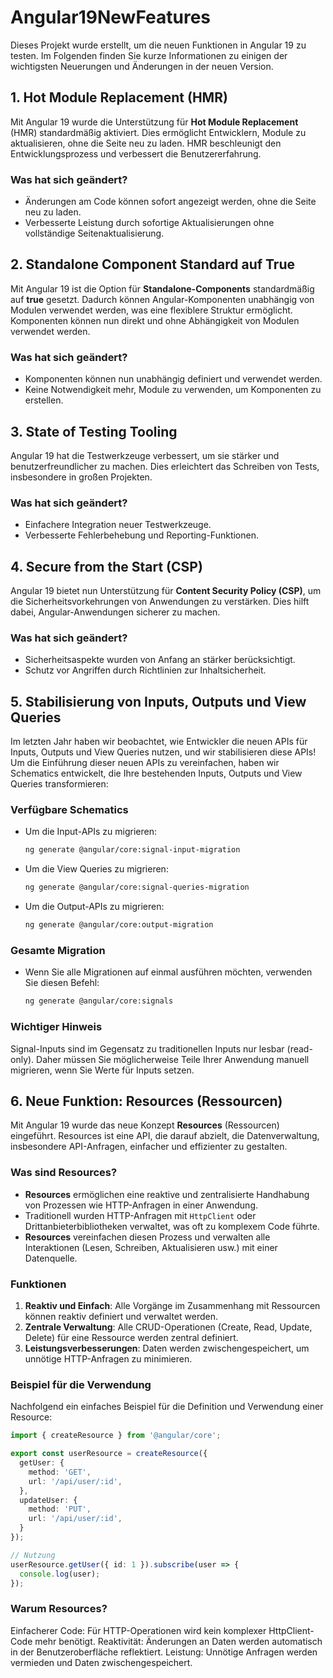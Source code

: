 # Angular19NewFeatures


Dieses Projekt wurde erstellt, um die neuen Funktionen in Angular 19 zu testen. Im Folgenden finden Sie kurze Informationen zu einigen der wichtigsten Neuerungen und Änderungen in der neuen Version.

## 1. Hot Module Replacement (HMR)
Mit Angular 19 wurde die Unterstützung für **Hot Module Replacement** (HMR) standardmäßig aktiviert. Dies ermöglicht Entwicklern, Module zu aktualisieren, ohne die Seite neu zu laden. HMR beschleunigt den Entwicklungsprozess und verbessert die Benutzererfahrung.

### Was hat sich geändert?
- Änderungen am Code können sofort angezeigt werden, ohne die Seite neu zu laden.
- Verbesserte Leistung durch sofortige Aktualisierungen ohne vollständige Seitenaktualisierung.

## 2. Standalone Component Standard auf True
Mit Angular 19 ist die Option für **Standalone-Components** standardmäßig auf **true** gesetzt. Dadurch können Angular-Komponenten unabhängig von Modulen verwendet werden, was eine flexiblere Struktur ermöglicht. Komponenten können nun direkt und ohne Abhängigkeit von Modulen verwendet werden.

### Was hat sich geändert?
- Komponenten können nun unabhängig definiert und verwendet werden.
- Keine Notwendigkeit mehr, Module zu verwenden, um Komponenten zu erstellen.

## 3. State of Testing Tooling
Angular 19 hat die Testwerkzeuge verbessert, um sie stärker und benutzerfreundlicher zu machen. Dies erleichtert das Schreiben von Tests, insbesondere in großen Projekten.

### Was hat sich geändert?
- Einfachere Integration neuer Testwerkzeuge.
- Verbesserte Fehlerbehebung und Reporting-Funktionen.

## 4. Secure from the Start (CSP)
Angular 19 bietet nun Unterstützung für **Content Security Policy (CSP)**, um die Sicherheitsvorkehrungen von Anwendungen zu verstärken. Dies hilft dabei, Angular-Anwendungen sicherer zu machen.

### Was hat sich geändert?
- Sicherheitsaspekte wurden von Anfang an stärker berücksichtigt.
- Schutz vor Angriffen durch Richtlinien zur Inhaltsicherheit.

## 5. Stabilisierung von Inputs, Outputs und View Queries

Im letzten Jahr haben wir beobachtet, wie Entwickler die neuen APIs für Inputs, Outputs und View Queries nutzen, und wir stabilisieren diese APIs! Um die Einführung dieser neuen APIs zu vereinfachen, haben wir Schematics entwickelt, die Ihre bestehenden Inputs, Outputs und View Queries transformieren:

### Verfügbare Schematics
- Um die Input-APIs zu migrieren:
  ```bash
  ng generate @angular/core:signal-input-migration

- Um die View Queries zu migrieren:
  ```bash
  ng generate @angular/core:signal-queries-migration


- Um die Output-APIs zu migrieren:
  ```bash
  ng generate @angular/core:output-migration


### Gesamte Migration
- Wenn Sie alle Migrationen auf einmal ausführen möchten, verwenden Sie diesen Befehl:
   ```bash
   ng generate @angular/core:signals


### Wichtiger Hinweis
Signal-Inputs sind im Gegensatz zu traditionellen Inputs nur lesbar (read-only). Daher müssen Sie möglicherweise Teile Ihrer Anwendung manuell migrieren, wenn Sie Werte für Inputs setzen.

## 6. Neue Funktion: Resources (Ressourcen)

Mit Angular 19 wurde das neue Konzept **Resources** (Ressourcen) eingeführt. Resources ist eine API, die darauf abzielt, die Datenverwaltung, insbesondere API-Anfragen, einfacher und effizienter zu gestalten.

### Was sind Resources?
- **Resources** ermöglichen eine reaktive und zentralisierte Handhabung von Prozessen wie HTTP-Anfragen in einer Anwendung.
- Traditionell wurden HTTP-Anfragen mit `HttpClient` oder Drittanbieterbibliotheken verwaltet, was oft zu komplexem Code führte.
- **Resources** vereinfachen diesen Prozess und verwalten alle Interaktionen (Lesen, Schreiben, Aktualisieren usw.) mit einer Datenquelle.

### Funktionen
1. **Reaktiv und Einfach**: Alle Vorgänge im Zusammenhang mit Ressourcen können reaktiv definiert und verwaltet werden.
2. **Zentrale Verwaltung**: Alle CRUD-Operationen (Create, Read, Update, Delete) für eine Ressource werden zentral definiert.
3. **Leistungsverbesserungen**: Daten werden zwischengespeichert, um unnötige HTTP-Anfragen zu minimieren.

### Beispiel für die Verwendung
Nachfolgend ein einfaches Beispiel für die Definition und Verwendung einer Resource:
```typescript
import { createResource } from '@angular/core';

export const userResource = createResource({
  getUser: {
    method: 'GET',
    url: '/api/user/:id',
  },
  updateUser: {
    method: 'PUT',
    url: '/api/user/:id',
  }
});

// Nutzung
userResource.getUser({ id: 1 }).subscribe(user => {
  console.log(user);
});
```

### Warum Resources?
Einfacherer Code: Für HTTP-Operationen wird kein komplexer HttpClient-Code mehr benötigt.
Reaktivität: Änderungen an Daten werden automatisch in der Benutzeroberfläche reflektiert.
Leistung: Unnötige Anfragen werden vermieden und Daten zwischengespeichert.




